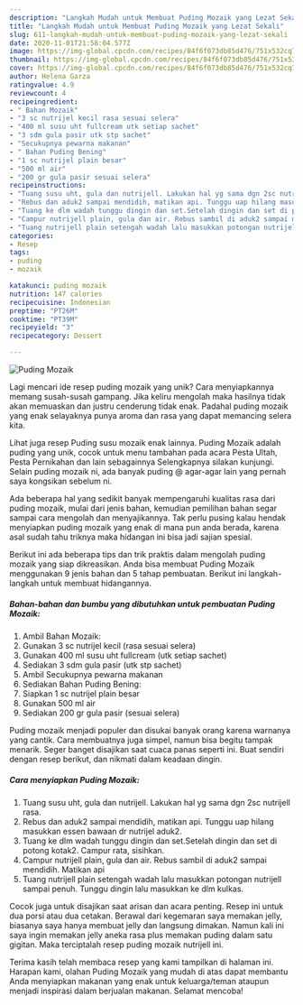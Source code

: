 ```yaml
---
description: "Langkah Mudah untuk Membuat Puding Mozaik yang Lezat Sekali"
title: "Langkah Mudah untuk Membuat Puding Mozaik yang Lezat Sekali"
slug: 611-langkah-mudah-untuk-membuat-puding-mozaik-yang-lezat-sekali
date: 2020-11-01T21:58:04.577Z
image: https://img-global.cpcdn.com/recipes/84f6f073db85d476/751x532cq70/puding-mozaik-foto-resep-utama.jpg
thumbnail: https://img-global.cpcdn.com/recipes/84f6f073db85d476/751x532cq70/puding-mozaik-foto-resep-utama.jpg
cover: https://img-global.cpcdn.com/recipes/84f6f073db85d476/751x532cq70/puding-mozaik-foto-resep-utama.jpg
author: Helena Garza
ratingvalue: 4.9
reviewcount: 4
recipeingredient:
- " Bahan Mozaik"
- "3 sc nutrijel kecil rasa sesuai selera"
- "400 ml susu uht fullcream utk setiap sachet"
- "3 sdm gula pasir utk stp sachet"
- "Secukupnya pewarna makanan"
- " Bahan Puding Bening"
- "1 sc nutrijel plain besar"
- "500 ml air"
- "200 gr gula pasir sesuai selera"
recipeinstructions:
- "Tuang susu uht, gula dan nutrijell. Lakukan hal yg sama dgn 2sc nutrijell rasa."
- "Rebus dan aduk2 sampai mendidih, matikan api. Tunggu uap hilang masukkan essen bawaan dr nutrijel aduk2."
- "Tuang ke dlm wadah tunggu dingin dan set.Setelah dingin dan set di potong kotak2. Campur rata, sisihkan."
- "Campur nutrijell plain, gula dan air. Rebus sambil di aduk2 sampai mendidih. Matikan api"
- "Tuang nutrijell plain setengah wadah lalu masukkan potongan nutrijell sampai penuh. Tunggu dingin lalu masukkan ke dlm kulkas."
categories:
- Resep
tags:
- puding
- mozaik

katakunci: puding mozaik 
nutrition: 147 calories
recipecuisine: Indonesian
preptime: "PT26M"
cooktime: "PT39M"
recipeyield: "3"
recipecategory: Dessert

---
```



![Puding Mozaik](https://img-global.cpcdn.com/recipes/84f6f073db85d476/751x532cq70/puding-mozaik-foto-resep-utama.jpg)

Lagi mencari ide resep puding mozaik yang unik? Cara menyiapkannya memang susah-susah gampang. Jika keliru mengolah maka hasilnya tidak akan memuaskan dan justru cenderung tidak enak. Padahal puding mozaik yang enak selayaknya punya aroma dan rasa yang dapat memancing selera kita.

Lihat juga resep Puding susu mozaik enak lainnya. Puding Mozaik adalah puding yang unik, cocok untuk menu tambahan pada acara Pesta Ultah, Pesta Pernikahan dan lain sebagainnya Selengkapnya silakan kunjungi. Selain puding mozaik ni, ada banyak puding @ agar-agar lain yang pernah saya kongsikan sebelum ni.

Ada beberapa hal yang sedikit banyak mempengaruhi kualitas rasa dari puding mozaik, mulai dari jenis bahan, kemudian pemilihan bahan segar sampai cara mengolah dan menyajikannya. Tak perlu pusing kalau hendak menyiapkan puding mozaik yang enak di mana pun anda berada, karena asal sudah tahu triknya maka hidangan ini bisa jadi sajian spesial.


Berikut ini ada beberapa tips dan trik praktis dalam mengolah puding mozaik yang siap dikreasikan. Anda bisa membuat Puding Mozaik menggunakan 9 jenis bahan dan 5 tahap pembuatan. Berikut ini langkah-langkah untuk membuat hidangannya.

<!--inarticleads1-->

##### Bahan-bahan dan bumbu yang dibutuhkan untuk pembuatan Puding Mozaik:

1. Ambil  Bahan Mozaik:
1. Gunakan 3 sc nutrijel kecil (rasa sesuai selera)
1. Gunakan 400 ml susu uht fullcream (utk setiap sachet)
1. Sediakan 3 sdm gula pasir (utk stp sachet)
1. Ambil Secukupnya pewarna makanan
1. Sediakan  Bahan Puding Bening:
1. Siapkan 1 sc nutrijel plain besar
1. Gunakan 500 ml air
1. Sediakan 200 gr gula pasir (sesuai selera)


Puding mozaik menjadi populer dan disukai banyak orang karena warnanya yang cantik. Cara membuatnya juga simpel, namun bisa begitu tampak menarik. Seger banget disajikan saat cuaca panas seperti ini. Buat sendiri dengan resep berikut, dan nikmati dalam keadaan dingin. 

<!--inarticleads2-->

##### Cara menyiapkan Puding Mozaik:

1. Tuang susu uht, gula dan nutrijell. Lakukan hal yg sama dgn 2sc nutrijell rasa.
1. Rebus dan aduk2 sampai mendidih, matikan api. Tunggu uap hilang masukkan essen bawaan dr nutrijel aduk2.
1. Tuang ke dlm wadah tunggu dingin dan set.Setelah dingin dan set di potong kotak2. Campur rata, sisihkan.
1. Campur nutrijell plain, gula dan air. Rebus sambil di aduk2 sampai mendidih. Matikan api
1. Tuang nutrijell plain setengah wadah lalu masukkan potongan nutrijell sampai penuh. Tunggu dingin lalu masukkan ke dlm kulkas.


Cocok juga untuk disajikan saat arisan dan acara penting. Resep ini untuk dua porsi atau dua cetakan. Berawal dari kegemaran saya memakan jelly, biasanya saya hanya membuat jelly dan langsung dimakan. Namun kali ini saya ingin memakan jelly aneka rasa plus memakan puding dalam satu gigitan. Maka terciptalah resep puding mozaik nutrijell ini. 

Terima kasih telah membaca resep yang kami tampilkan di halaman ini. Harapan kami, olahan Puding Mozaik yang mudah di atas dapat membantu Anda menyiapkan makanan yang enak untuk keluarga/teman ataupun menjadi inspirasi dalam berjualan makanan. Selamat mencoba!
